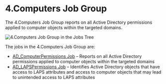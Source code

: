 # 4.Computers Job Group

The 4.Computers Job Group reports on all Active Directory permissions applied to computer objects
within the targeted domains.

![4.Computers Job Group in the Jobs Tree](/img/product_docs/accessanalyzer/admin/hostmanagement/jobstree.webp)

The jobs in the 4.Computers Job Group are:

- [AD_ComputerPermissions Job](/docs/accessanalyzer/12.0/solutions/active-directory-permissions-analyzer/computers/ad_computerpermissions.md) – Reports on all Active Directory
  permissions applied to computer objects within the targeted domains
- [AD_LAPSPermissions Job](/docs/accessanalyzer/12.0/solutions/active-directory-permissions-analyzer/computers/ad_lapspermissions.md) – Identifies Active Directory objects that have
  access to LAPS attributes and access to computer objects that may lead to unintended access to
  LAPS attributes
